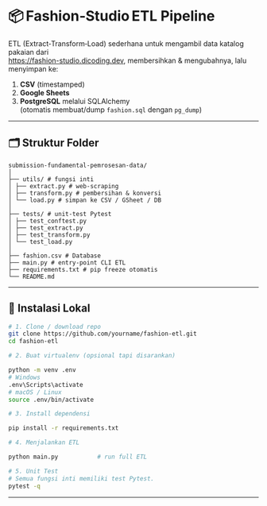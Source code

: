 # 📦 Fashion‑Studio ETL Pipeline

ETL (Extract‑Transform‑Load) sederhana untuk mengambil data katalog pakaian dari  
<https://fashion-studio.dicoding.dev>, membersihkan & mengubahnya, lalu
menyimpan ke:

1. **CSV** (timestamped)
2. **Google Sheets**
3. **PostgreSQL** melalui SQLAlchemy  
   (otomatis membuat/dump `fashion.sql` dengan `pg_dump`)

---

## 🗂 Struktur Folder
```
submission-fundamental-pemrosesan-data/
│
├── utils/ # fungsi inti
│ ├── extract.py # web‑scraping
│ ├── transform.py # pembersihan & konversi
│ └── load.py # simpan ke CSV / GSheet / DB
│
├── tests/ # unit‑test Pytest
│ ├── test_conftest.py
│ ├── test_extract.py
│ ├── test_transform.py
│ └── test_load.py
│
├── fashion.csv # Database
├── main.py # entry‑point CLI ETL
├── requirements.txt # pip freeze otomatis
└── README.md
```
---

## 🔧 Instalasi Lokal

```bash
# 1. Clone / download repo
git clone https://github.com/yourname/fashion-etl.git
cd fashion-etl

# 2. Buat virtualenv (opsional tapi disarankan)

python -m venv .env
# Windows
.env\Scripts\activate
# macOS / Linux
source .env/bin/activate

# 3. Install dependensi

pip install -r requirements.txt

# 4. Menjalankan ETL

python main.py           # run full ETL

# 5. Unit Test
# Semua fungsi inti memiliki test Pytest.
pytest -q

```
---
